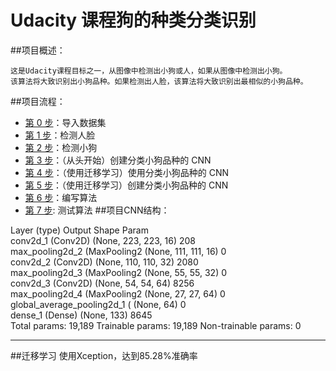 # Udacity 课程狗的种类分类识别    
##项目概述：

    这是Udacity课程目标之一，从图像中检测出小狗或人，如果从图像中检测出小狗。
    该算法将大致识别出小狗品种。如果检测出人脸，该算法将大致识别出最相似的小狗品种。
##项目流程：
* [第 0 步](#step0)：导入数据集
* [第 1 步](#step1)：检测人脸
* [第 2 步](#step2)：检测小狗
* [第 3 步](#step3)：（从头开始）创建分类小狗品种的 CNN
* [第 4 步](#step4)：（使用迁移学习）使用分类小狗品种的 CNN     
* [第 5 步](#step5)：（使用迁移学习）创建分类小狗品种的 CNN
* [第 6 步](#step6)：编写算法
* [第 7 步](#step7): 测试算法
##项目CNN结构：

Layer (type)                 Output Shape              Param   
conv2d_1 (Conv2D)            (None, 223, 223, 16)      208       
max_pooling2d_2 (MaxPooling2 (None, 111, 111, 16)      0         
conv2d_2 (Conv2D)            (None, 110, 110, 32)      2080      
max_pooling2d_3 (MaxPooling2 (None, 55, 55, 32)        0         
conv2d_3 (Conv2D)            (None, 54, 54, 64)        8256      
max_pooling2d_4 (MaxPooling2 (None, 27, 27, 64)        0         
global_average_pooling2d_1 ( (None, 64)                0         
dense_1 (Dense)              (None, 133)               8645      
Total params: 19,189
Trainable params: 19,189
Non-trainable params: 0
_________________________________________________________________

##迁移学习
    使用Xception，达到85.28%准确率
